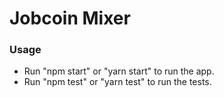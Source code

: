 # Jobcoin Mixer

### Usage
* Run "npm start" or "yarn start" to run the app.
* Run "npm test" or "yarn test" to run the tests.
